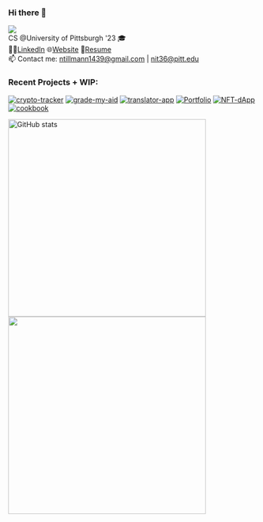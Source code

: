 ### Hi there 👋
![](https://komarev.com/ghpvc/?username=nicktill&style=for-the-badge)<br>
CS @University of Pittsburgh '23 🎓<br/>
🧑‍💼[LinkedIn](https://www.linkedin.com/in/nicholas-tillmann-4647b7187/) 🌐[Website](https://nicktill.github.io) 📄[Resume](https://nicktill.github.io/resume.pdf)<br/>
📫 Contact me: ntillmann1439@gmail.com | nit36@pitt.edu <br>

### Recent Projects + WIP: 

[![crypto-tracker](https://github-readme-stats-sigma-five.vercel.app/api/pin/?username=nicktill&repo=crypto-tracker&theme=dark)](https://github.com/nicktill/crypto-tracker)
[![grade-my-aid](https://github-readme-stats-sigma-five.vercel.app/api/pin/?username=nicktill&repo=cs1530-finance-group&theme=dark)](https://github.com/nicktill/cs1530-finance-group)
[![translator-app](https://github-readme-stats-sigma-five.vercel.app/api/pin/?username=nicktill&repo=translator-app&theme=dark)](https://github.com/nicktill/translator-app)
[![Portfolio](https://github-readme-stats-sigma-five.vercel.app/api/pin/?username=nicktill&repo=mini-twit&theme=dark)](https://github.com/nicktill/nicktill.github.io)
[![NFT-dApp](https://github-readme-stats-sigma-five.vercel.app/api/pin/?username=nicktill&repo=NFT-dApp&theme=dark)](https://github.com/nicktill/NFT-dApp)
[![cookbook](https://github-readme-stats-sigma-five.vercel.app/api/pin/?username=nicktill&repo=cookbook&theme=dark)](https://github.com/nicktill/cookbook)




<p class="center">
<img src="https://github-readme-stats-sigma-five.vercel.app/api?username=nicktill&show_icons=true&theme=dark" alt="GitHub stats" width=400 />
<img src="https://github-readme-streak-stats.herokuapp.com/?user=nicktill&show_icons=true&theme=dark" width=400  />
</p>

